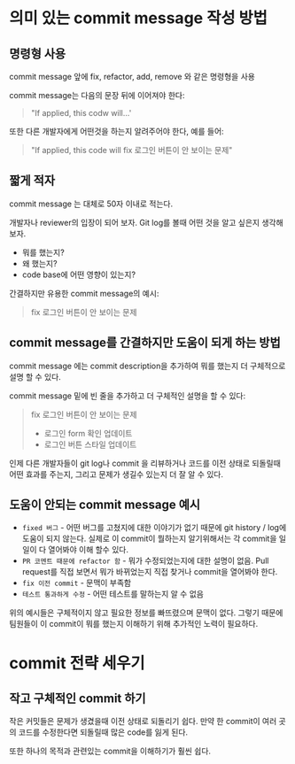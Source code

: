 # 의미 있는 commit message 작성 방법

## 명령형 사용

commit message 앞에 fix, refactor, add, remove 와 같은 명령형을 사용

commit message는 다음의 문장 뒤에 이어져야 한다:

> "If applied, this codw will...' 

또한 다른 개발자에게 어떤것을 하는지 알려주어야 한다, 예를 들어:

> "If applied, this code will fix 로그인 버튼이 안 보이는 문제"

## 짧게 적자

commit message 는 대체로 50자 이내로 적는다.

개발자나 reviewer의 입장이 되어 보자. Git log를 볼때 어떤 것을 알고 싶은지 생각해보자.

- 뭐를 했는지?
- 왜 했는지?
- code base에 어떤 영향이 있는지?

간결하지만 유용한 commit message의 예시:

> fix 로그인 버튼이 안 보이는 문제

## commit message를 간결하지만 도움이 되게 하는 방법

commit message 에는 commit description을 추가하여 뭐를 했는지 더 구체적으로 설명 할 수 있다.

commit message 밑에 빈 줄을 추가하고 더 구체적인 설명을 할 수 있다:

> fix 로그인 버튼이 안 보이는 문제
>
> - 로그인 form 확인 업데이트
> - 로그인 버튼 스타일 업데이트

인제 다른 개발자들이 git log나 commit 을 리뷰하거나 코드를 이전 상태로 되돌릴때 어떤 효과를 주는지, 그리고 문제가 생길수 있는지 더 잘 알 수 있다.

## 도움이 안되는 commit message 예시

- `fixed 버그` - 어떤 버그를 고쳤지에 대한 이야기가 없기 때문에 git history / log에 도움이 되지 않는다. 실제로 이 commit이 뭘하는지 알기위해서는 각 commit을 일일이 다 열어봐야 이해 할수 있다.
- `PR 코멘트 때문에 refactor 함` - 뭐가 수정되었는지에 대한 설명이 없음. Pull request를 직접 보면서 뭐가 바뀌었는지 직접 찾거나 commit을 열어봐야 한다.
- `fix 이전 commit` - 문맥이 부족함
- `테스트 통과하게 수정` - 어떤 테스트를 말하는지 알 수 없음

위의 예시들은 구체적이지 않고 필요한 정보를 빠뜨렸으며 문맥이 없다. 그렇기 때문에 팀원들이 이 commit이 뭐를 했는지 이해하기 위해 추가적인 노력이 필요하다.

# commit 전략 세우기

## 작고 구체적인 commit 하기

작은 커밋들은 문제가 생겼을때 이전 상태로 되돌리기 쉽다. 만약 한 commit이 여러 곳의 코드를 수정한다면 되돌릴때 많은 code를 잃게 된다.

또한 하나의 목적과 관련있는 commit을 이해하기가 훨씬 쉽다.
